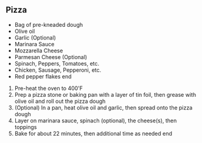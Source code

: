 ## Pizza

- Bag of pre-kneaded dough
- Olive oil
- Garlic (Optional)
- Marinara Sauce
- Mozzarella Cheese
- Parmesan Cheese (Optional)
- Spinach, Peppers, Tomatoes, etc.
- Chicken, Sausage, Pepperoni, etc.
- Red pepper flakes
end

1. Pre-heat the oven to 400'F
2. Prep a pizza stone or baking pan with a layer of tin foil, then grease with olive oil and roll out the pizza dough
3. (Optional) In a pan, heat olive oil and garlic, then spread onto the pizza dough
4. Layer on marinara sauce, spinach (optional), the cheese(s), then toppings
5. Bake for about 22 minutes, then additional time as needed
end